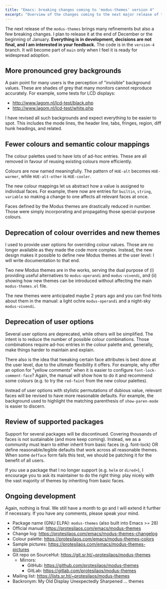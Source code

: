 ```yaml
---
title: "Emacs: breaking changes coming to 'modus-themes' version 4"
excerpt: "Overview of the changes coming to the next major release of the 'modus-themes' for Emacs."
---
```


The next release of the `modus-themes` brings many refinements but
also a few breaking changes.  I plan to release it at the end of
December or the beginning of January.  **Everything is in development,
decisions are not final, and I am interested in your feedback.**  The
code is in the `version-4` branch.  It will become part of `main` only
when I feel it is ready for widespread adoption.

## More pronounced grey backgrounds

A pain point for many users is the perception of "invisible"
background values.  These are shades of grey that many monitors cannot
reproduce accurately.  For example, some tests for LCD displays:

+ <http://www.lagom.nl/lcd-test/black.php>
+ <http://www.lagom.nl/lcd-test/white.php>

I have revised all such backgrounds and expect everything to be easier
to spot.  This includes the mode lines, the header line, tabs,
fringes, region, diff hunk headings, and related.

## Fewer colours and semantic colour mappings

The colour palettes used to have lots of ad-hoc entries.  These are
all removed in favour of reusing existing colours more efficiently.

Colours are now named meaningfully.  The pattern of `HUE-alt` becomes
`HUE-warmer`, while `HUE-alt-other` is `HUE-cooler`.

The new colour mappings let us abstract how a value is assigned to
individual faces.  For example, there now are entries for `builtin`,
`string`, `variable` so making a change to one affects all relevant
faces at once.

Faces defined by the Modus themes are drastically reduced in number.
Those were simply incorporating and propagating those special-purpose
colours.

## Deprecation of colour overrides and new themes

I used to provide user options for overriding colour values.  Those
are no longer available as they made the code more complex.  Instead,
the new design makes it possible to define new Modus themes at the
user level: I will write documentation to that end.

Two new Modus themes are in the works, serving the dual purpose of (i)
providing useful alternatives to `modus-operandi` and `modus-vivendi`,
and (ii) showing how new themes can be introduced without affecting
the main `modus-themes.el` file.

The new themes were anticipated maybe 2 years ago and you can find
hints about them in the manual: a light ochre `modus-operandi` and a
night-sky `modus-vivendi`.

## Deprecation of user options

Several user options are deprecated, while others will be simplified.
The intent is to reduce the number of possible colour combinations.
Those combinations require ad-hoc entries in the colour palette and,
generally, make things harder to maintain and explain.

There also is the idea that tweaking certain face attributes is best
done at the user level, due to the ultimate flexibility it offers.
For example, why offer an option for "yellow comments" when it is
easier to configure `font-lock-comment-face`?  Again, the manual will
show how to do it and recommend some colours (e.g. to try the
`red-faint` from the new colour palettes).

Instead of user options with stylistic permutations of dubious value,
relevant faces will be revised to have more reasonable defaults.  For
example, the background used to highlight the matching parenthesis of
`show-paren-mode` is easier to discern.

## Review of supported packages

Support for several packages will be discontinued.  Covering thousands
of faces is not sustainable (and more keep coming).  Instead, we as a
community must learn to either inherit from basic faces
(e.g. font-lock) OR define reasonable/legible defaults that work
across all reasonable themes.  When some `defface` form fails this
test, we should be patching it for the benefit of all users.

If you use a package that I no longer support (e.g. `helm` or
`dired+`), I encourage you to ask its maintainer to do the right
thing: play nicely with the vast majority of themes by inheriting from
basic faces.

## Ongoing development

Again, nothing is final.  We still have a month to go and I will
extend it further if necessary.  If you have any comments, please
speak your mind.

+ Package name (GNU ELPA): `modus-themes` (also built into Emacs >= 28)
+ Official manual: <https://protesilaos.com/emacs/modus-themes>
+ Change log: <https://protesilaos.com/emacs/modus-themes-changelog>
+ Colour palette: <https://protesilaos.com/emacs/modus-themes-colors>
+ Sample pictures: <https://protesilaos.com/emacs/modus-themes-pictures>
+ Git repo on SourceHut: <https://git.sr.ht/~protesilaos/modus-themes>
  - Mirrors:
    + GitHub: <https://github.com/protesilaos/modus-themes>
    + GitLab: <https://gitlab.com/protesilaos/modus-themes>
+ Mailing list: <https://lists.sr.ht/~protesilaos/modus-themes>
+ Backronym: My Old Display Unexpectedly Sharpened ... themes
